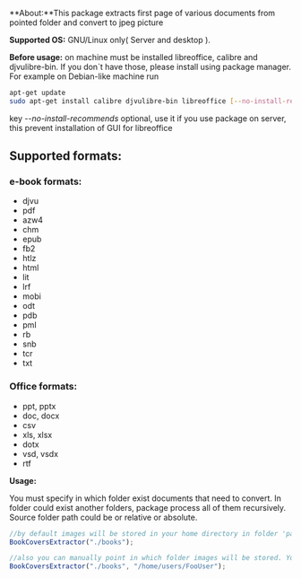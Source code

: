 **About:**This package extracts first page of various documents from pointed folder and convert to jpeg picture

**Supported OS:** GNU/Linux only( Server and desktop ).

**Before usage:** on machine must be installed libreoffice, calibre and djvulibre-bin. If you don`t have
those, please install using package manager. For example on Debian-like machine run

```bash
apt-get update
sudo apt-get install calibre djvulibre-bin libreoffice [--no-install-recommends]
```

key *--no-install-recommends* optional, use it if you use package on server, this prevent installation of GUI for libreoffice

## Supported formats:

### e-book formats:
- djvu
- pdf
- azw4
- chm
- epub
- fb2
- htlz
- html
- lit
- lrf
- mobi
- odt
- pdb
- pml
- rb
- snb
- tcr
- txt

### Office formats:
- ppt, pptx
- doc, docx
- csv
- xls, xlsx
- dotx
- vsd, vsdx
- rtf

**Usage:**

You must specify in which folder exist documents that need to convert. In folder could exist another folders, package process all of them recursively. Source folder path could be or relative or absolute.

```javascript
//by default images will be stored in your home directory in folder 'paperbacks'
BookCoversExtractor("./books");

//also you can manually point in which folder images will be stored. You can use as absolute as relative paths. If folder don`t exist, it will be created.
BookCoversExtractor("./books", "/home/users/FooUser");
```